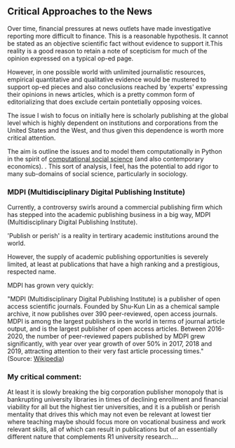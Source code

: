 ## Critical Approaches to the News 

Over time, financial pressures at news outlets have made investigative reporting more difficult to finance. This is a reasonable hypothesis. 
It cannot be stated as an objective scientific fact without evidence to support it.This reality is a good reason to retain a note of scepticism for much 
of the opinion expressed on a typical op-ed page.

However, in one possible world with unlimited journalistic resources, empirical quantitative and qualitative evidence would 
be mustered to support op-ed pieces and also conclusions reached by 'experts' expressing their opinions in news articles, 
which is a pretty common form of editorializing that does exclude certain pontetially opposing voices.

The issue I wish to focus on initially here is scholarly publishing at the global level 
which is highly dependent on institutions and corporations from the United States and the West,
and thus given this dependence is worth more critical attention.

The aim is outline the issues and to model them computationally 
in Python in the spirit of [computational social science](https://en.wikipedia.org/wiki/Computational_social_science)
(and also contemporary economics).  .
This sort of analysis, I feel, has the potential to add rigor to many sub-domains of social science, particularly in sociology. 

### MDPI (Multidisciplinary Digital Publishing Institute)

Currently, a controversy swirls around a commercial publishing
firm which has stepped into the academic publishing business in a big way,
MDPI (Multidisciplinary Digital Publishing Institute). 

'Publish or perish' is a reality in tertirary academic institutions around the world.

However, the supply of academic publishing opportunities is severely limited,
at least at publications that have a high ranking and a prestigious, respected name. 

MDPI has grown very quickly: 

"MDPI (Multidisciplinary Digital Publishing Institute) is a publisher of open access scientific journals. 
Founded by Shu-Kun Lin as a chemical sample archive, it now publishes over 390 peer-reviewed, open access journals. 
MDPI is among the largest publishers in the world in terms of journal article output, 
and is the largest publisher of open access articles. 
Between 2016-2020, the number of peer-reviewed papers published by MDPI grew significantly, 
with year over year growth of over 50% in 2017, 2018 and 2019, 
attracting attention to their very fast article processing times."
(Source: [Wikipedia](https://en.wikipedia.org/wiki/MDPI))


### My critical comment: 

At least it is slowly breaking the big corporation publisher monopoly 
that is bankrupting university libraries in times of declining enrollment 
and financial viability for all but the highest tier universities, 
and it is a publish or perish mentality that drives this which 
may not even be relevant at lowest tier where teaching maybe should focus more on vocational business and work relevant skills, 
all of which can result in publications but of an essentially different nature that complements R1 university research....
